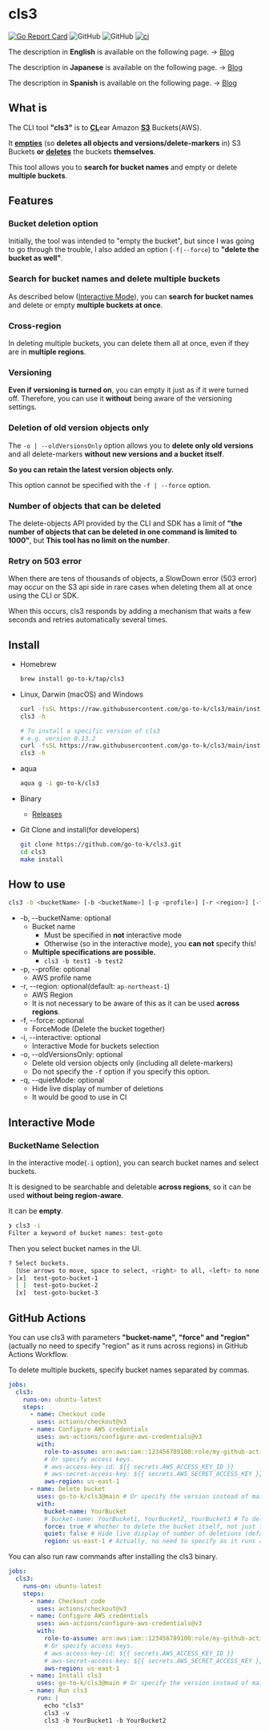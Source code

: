 # cls3

[![Go Report Card](https://goreportcard.com/badge/github.com/go-to-k/cls3)](https://goreportcard.com/report/github.com/go-to-k/cls3) ![GitHub](https://img.shields.io/github/license/go-to-k/cls3) ![GitHub](https://img.shields.io/github/v/release/go-to-k/cls3) [![ci](https://github.com/go-to-k/cls3/actions/workflows/ci.yml/badge.svg)](https://github.com/go-to-k/cls3/actions/workflows/ci.yml)

The description in **English** is available on the following page. -> [Blog](https://dev.to/aws-builders/tool-for-fast-deletion-and-emptying-of-s3-buckets-versioning-supported-6dn)

The description in **Japanese** is available on the following page. -> [Blog](https://go-to-k.hatenablog.com/entry/cls3)

The description in **Spanish** is available on the following page. -> [Blog](https://dev.to/aws-espanol/cls3-busqueda-y-eliminacion-masiva-de-buckets-s3-1gb)

## What is

The CLI tool **"cls3"** is to <ins>**CL**</ins>ear Amazon <ins>**S3**</ins> Buckets(AWS).

It <ins>**empties**</ins> (so **deletes all objects and versions/delete-markers** in) S3 Buckets **or** <ins>**deletes**</ins> the buckets **themselves**.

This tool allows you to **search for bucket names** and empty or delete **multiple buckets**.

## Features

### Bucket deletion option

Initially, the tool was intended to "empty the bucket", but since I was going to go through the trouble, I also added an option (`-f|--force`) to **"delete the bucket as well"**.

### Search for bucket names and delete multiple buckets

As described below ([Interactive Mode](#interactive-mode)), you can **search for bucket names** and delete or empty **multiple buckets at once**.

### Cross-region

In deleting multiple buckets, you can delete them all at once, even if they are in **multiple regions**.

### Versioning

**Even if versioning is turned on**, you can empty it just as if it were turned off. Therefore, you can use it **without** being aware of the versioning settings.

### Deletion of old version objects only

The `-o | --oldVersionsOnly` option allows you to **delete only old versions** and all delete-markers **without new versions and a bucket itself**.

**So you can retain the latest version objects only.**

This option cannot be specified with the `-f | --force` option.

### Number of objects that can be deleted

The delete-objects API provided by the CLI and SDK has a limit of **"the number of objects that can be deleted in one command is limited to 1000"**, but **This tool has no limit on the number**.

### Retry on 503 error

When there are tens of thousands of objects, a SlowDown error (503 error) may occur on the S3 api side in rare cases when deleting them all at once using the CLI or SDK.

When this occurs, cls3 responds by adding a mechanism that waits a few seconds and retries automatically several times.

## Install

- Homebrew

  ```bash
  brew install go-to-k/tap/cls3
  ```

- Linux, Darwin (macOS) and Windows

  ```bash
  curl -fsSL https://raw.githubusercontent.com/go-to-k/cls3/main/install.sh | sh
  cls3 -h

  # To install a specific version of cls3
  # e.g. version 0.13.2
  curl -fsSL https://raw.githubusercontent.com/go-to-k/cls3/main/install.sh | sh -s "v0.13.2"
  cls3 -h
  ```

- aqua

  ```bash
  aqua g -i go-to-k/cls3
  ```

- Binary
  - [Releases](https://github.com/go-to-k/cls3/releases)
- Git Clone and install(for developers)

  ```bash
  git clone https://github.com/go-to-k/cls3.git
  cd cls3
  make install
  ```

## How to use

  ```bash
  cls3 -b <bucketName> [-b <bucketName>] [-p <profile>] [-r <region>] [-f|--force] [-i|--interactive] [-o|--oldVersionsOnly] [-q|--quietMode]
  ```

- -b, --bucketName: optional
  - Bucket name
    - Must be specified in **not** interactive mode
    - Otherwise (so in the interactive mode), you **can not** specify this!
  - **Multiple specifications are possible.**
    - `cls3 -b test1 -b test2`
- -p, --profile: optional
  - AWS profile name
- -r, --region: optional(default: `ap-northeast-1`)
  - AWS Region
  - It is not necessary to be aware of this as it can be used **across regions**.
- -f, --force: optional
  - ForceMode (Delete the bucket together)
- -i, --interactive: optional
  - Interactive Mode for buckets selection
- -o, --oldVersionsOnly: optional
  - Delete old version objects only (including all delete-markers)
  - Do not specify the `-f` option if you specify this option.
- -q, --quietMode: optional
  - Hide live display of number of deletions
  - It would be good to use in CI

## Interactive Mode

### BucketName Selection

In the interactive mode(`-i` option), you can search bucket names and select buckets.

It is designed to be searchable and deletable **across regions**, so it can be used **without being region-aware**.

It can be **empty**.

```bash
❯ cls3 -i
Filter a keyword of bucket names: test-goto
```

Then you select bucket names in the UI.

```bash
? Select buckets.
  [Use arrows to move, space to select, <right> to all, <left> to none, type to filter]
> [x]  test-goto-bucket-1
  [ ]  test-goto-bucket-2
  [x]  test-goto-bucket-3
```

## GitHub Actions

You can use cls3 with parameters **"bucket-name", "force" and "region"** (actually no need to specify "region"
as it runs across regions) in GitHub Actions Workflow.

To delete multiple buckets, specify bucket names separated by commas.

```yaml
jobs:
  cls3:
    runs-on: ubuntu-latest
    steps:
      - name: Checkout code
        uses: actions/checkout@v3
      - name: Configure AWS credentials
        uses: aws-actions/configure-aws-credentials@v3
        with:
          role-to-assume: arn:aws:iam::123456789100:role/my-github-actions-role
          # Or specify access keys.
          # aws-access-key-id: ${{ secrets.AWS_ACCESS_KEY_ID }}
          # aws-secret-access-key: ${{ secrets.AWS_SECRET_ACCESS_KEY }}
          aws-region: us-east-1
      - name: Delete bucket
        uses: go-to-k/cls3@main # Or specify the version instead of main
        with:
          bucket-name: YourBucket
          # bucket-name: YourBucket1, YourBucket2, YourBucket3 # To delete multiple buckets
          force: true # Whether to delete the bucket itself, not just the object (default: false)
          quiet: false # Hide live display of number of deletions (default: true in GitHub Actions ONLY.)
          region: us-east-1 # Actually, no need to specify as it runs across regions
```

You can also run raw commands after installing the cls3 binary.

```yaml
jobs:
  cls3:
    runs-on: ubuntu-latest
    steps:
      - name: Checkout code
        uses: actions/checkout@v3
      - name: Configure AWS credentials
        uses: aws-actions/configure-aws-credentials@v3
        with:
          role-to-assume: arn:aws:iam::123456789100:role/my-github-actions-role
          # Or specify access keys.
          # aws-access-key-id: ${{ secrets.AWS_ACCESS_KEY_ID }}
          # aws-secret-access-key: ${{ secrets.AWS_SECRET_ACCESS_KEY }}
          aws-region: us-east-1
      - name: Install cls3
        uses: go-to-k/cls3@main # Or specify the version instead of main
      - name: Run cls3
        run: |
          echo "cls3"
          cls3 -v
          cls3 -b YourBucket1 -b YourBucket2
```
